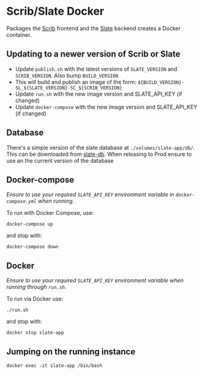 # Scrib/Slate Docker

Packages the [Scrib](https://github.com/ssanj/scrib) frontend and the [Slate](https://github.com/ssanj/slate) backend creates a Docker container.

## Updating to a newer version of Scrib or Slate

- Update `publish.sh` with the latest versions of `SLATE_VERSION` and
`SCRIB_VERSION`. Also bump `BUILD_VERSION`
- This will build and publish an image of the form: `${BUILD_VERSION}-SL_${SLATE_VERSION}-SC_${SCRIB_VERSION}`
- Update `run.sh` with the new image version and SLATE_API_KEY (if changed)
- Update `docker-compose` with the new image version and SLATE_API_KEY (if changed)

## Database

There's a simple version of the slate database at `./volumes/slate-app/db/`. This can be downloaded from [slate-db](https://github.com/ssanj/slate-db/releases/). When releasing to Prod ensure to use an the current version of the database

## Docker-compose

_Ensure to use your required `SLATE_API_KEY` environment variable in `docker-compose.yml` when running._

To run with Docker Compose, use:

```
docker-compose up
```

and stop with:

```
docker-compose down
```


## Docker

_Ensure to use your required `SLATE_API_KEY` environment variable when running through `run.sh`._

To run via Docker use:

```
./run.sh
```

and stop with:

```
docker stop slate-app
```


## Jumping on the running instance

```
docker exec -it slate-app /bin/bash
```